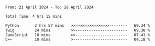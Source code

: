 <!--START_SECTION:waka-->

```txt
From: 21 April 2024 - To: 28 April 2024

Total Time: 4 hrs 15 mins

Python       2 hrs 57 mins   >>>>>>>>>>>>>>>>>--------   69.34 %
Twig         24 mins         >>-----------------------   09.38 %
JavaScript   18 mins         >>-----------------------   07.41 %
C++          10 mins         >------------------------   04.18 %
```

<!--END_SECTION:waka-->
